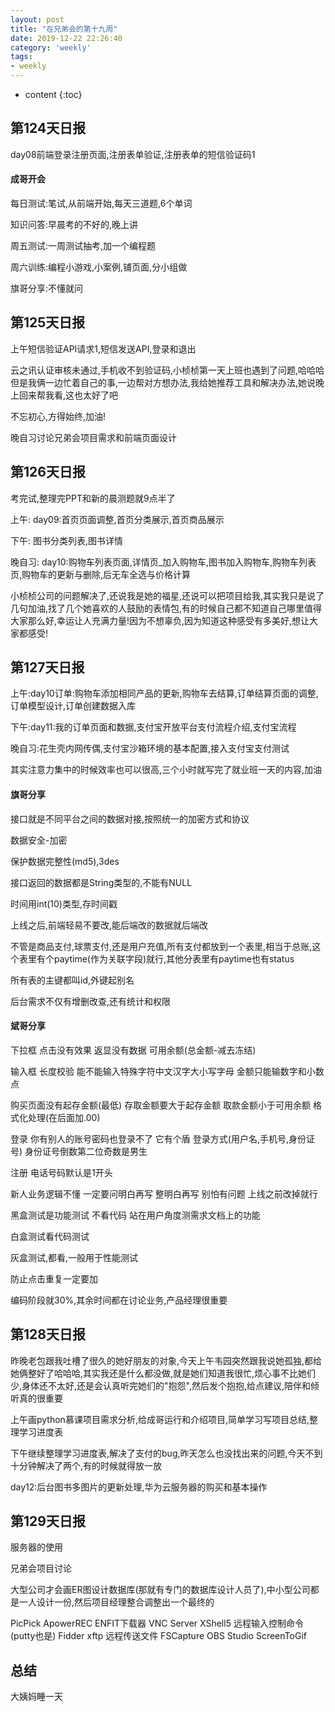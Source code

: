```yaml
---
layout: post
title: "在兄弟会的第十九周"
date: 2019-12-22 22:26:40
category: 'weekly'
tags:
- weekly
---
```

* content
{:toc}














## 第124天日报

day08前端登录注册页面,注册表单验证,注册表单的短信验证码1

#### 成哥开会

每日测试:笔试,从前端开始,每天三道题,6个单词

知识问答:早晨考的不好的,晚上讲

周五测试:一周测试抽考,加一个编程题

周六训练:编程小游戏,小案例,铺页面,分小组做

旗哥分享:不懂就问


## 第125天日报

上午短信验证API请求1,短信发送API,登录和退出

云之讯认证审核未通过,手机收不到验证码,小桢桢第一天上班也遇到了问题,哈哈哈但是我俩一边忙着自己的事,一边帮对方想办法,我给她推荐工具和解决办法,她说晚上回来帮我看,这也太好了吧

不忘初心,方得始终,加油!

晚自习讨论兄弟会项目需求和前端页面设计

## 第126天日报

考完试,整理完PPT和新的晨测题就9点半了

上午: day09:首页页面调整,首页分类展示,首页商品展示

下午: 图书分类列表,图书详情

晚自习: day10:购物车列表页面,详情页_加入购物车,图书加入购物车,购物车列表页,购物车的更新与删除,后无车全选与价格计算

小桢桢公司的问题解决了,还说我是她的福星,还说可以把项目给我,其实我只是说了几句加油,找了几个她喜欢的人鼓励的表情包,有的时候自己都不知道自己哪里值得大家那么好,幸运让人充满力量!因为不想辜负,因为知道这种感受有多美好,想让大家都感受!

## 第127天日报

上午:day10订单:购物车添加相同产品的更新,购物车去结算,订单结算页面的调整,订单模型设计,订单创建数据入库

下午:day11:我的订单页面和数据,支付宝开放平台支付流程介绍,支付宝流程

晚自习:花生壳内网传偶,支付宝沙箱环境的基本配置,接入支付宝支付测试

其实注意力集中的时候效率也可以很高,三个小时就写完了就业班一天的内容,加油

#### 旗哥分享
接口就是不同平台之间的数据对接,按照统一的加密方式和协议

数据安全-加密

保护数据完整性(md5),3des

接口返回的数据都是String类型的,不能有NULL

时间用int(10)类型,存时间戳

上线之后,前端轻易不要改,能后端改的数据就后端改

不管是商品支付,球票支付,还是用户充值,所有支付都放到一个表里,相当于总账,这个表里有个paytime(作为关联字段)就行,其他分表里有paytime也有status

所有表的主键都叫id,外键起别名

后台需求不仅有增删改查,还有统计和权限

#### 斌哥分享
下拉框 点击没有效果 返显没有数据 可用余额(总金额-减去冻结)

输入框 长度校验 能不能输入特殊字符中文汉字大小写字母 金额只能输数字和小数点

购买页面没有起存金额(最低) 存取金额要大于起存金额 取款金额小于可用余额 格式化处理(在后面加.00)
 
登录 你有别人的账号密码也登录不了 它有个盾 登录方式(用户名,手机号,身份证号) 身份证号倒数第二位奇数是男生

注册 电话号码默认是1开头

新人业务逻辑不懂 一定要问明白再写 整明白再写 别怕有问题 上线之前改掉就行

黑盒测试是功能测试 不看代码 站在用户角度测需求文档上的功能

白盒测试看代码测试

灰盒测试,都看,一般用于性能测试

防止点击重复一定要加

编码阶段就30%,其余时间都在讨论业务,产品经理很重要


## 第128天日报
昨晚老包跟我吐槽了很久的她好朋友的对象,今天上午韦园突然跟我说她孤独,都给她俩整好了哈哈哈,其实我还是什么都没做,就是她们知道我很忙,烦心事不比她们少,身体还不太好,还是会认真听完她们的"抱怨",然后发个抱抱,给点建议,陪伴和倾听真的很重要

上午画python慕课项目需求分析,给成哥运行和介绍项目,简单学习写项目总结,整理学习进度表

下午继续整理学习进度表,解决了支付的bug,昨天怎么也没找出来的问题,今天不到十分钟解决了两个,有的时候就得放一放

day12:后台图书多图片的更新处理,华为云服务器的购买和基本操作


## 第129天日报
服务器的使用

兄弟会项目讨论

大型公司才会画ER图设计数据库(那就有专门的数据库设计人员了),中小型公司都是一人设计一份,然后项目经理整合调整出一个最终的

PicPick
ApowerREC
ENFIT下载器
VNC Server
XShell5 远程输入控制命令(putty也是)
Fidder
xftp 远程传送文件
FSCapture
OBS Studio
ScreenToGif


## 总结
大姨妈睡一天





